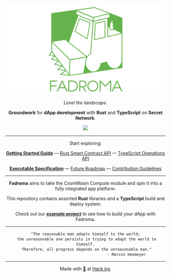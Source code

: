 <div align="center">

[![Fadroma](./homepage/logo.svg)](https://fadroma.tech)

*Level the landscape.*

**Groundwork** for **dApp development** with **Rust** and **TypeScript** on **Secret Network**.

[![](https://img.shields.io/npm/v/@hackbg/fadroma?color=%2365b34c&label=%40hackbg%2Ffadroma&style=for-the-badge)](https://www.npmjs.com/package/@hackbg/fadroma)

---

Start exploring:

[**Getting Started Guide**](./guide/basic-project-setup.md) — [Rust Smart Contract API](https://fadroma.tech/rs/fadroma/index.html) — [TypeScript Operations API](https://fadroma.tech/js/modules.html)

[**Executable Specification**](./SPEC.ts.md) — [Future Roadmap](./ROADMAP.ts.md) — [Contribution Guidelines](CONTRIBUTING.md)

---

**Fadroma** aims to take the CosmWasm Compute module and spin it into a fully integrated app platform.

This repository contains assorted **Rust** libraries and a **TypeScript** build and deploy system.

Check out our [**example project**](https://github.com/hackbg/fadroma-example) to see how to
build your dApp with Fadroma.

---

```
"The reasonable man adapts himself to the world;
 the unreasonable one persists in trying to adapt the world to himself.
 Therefore, all progress depends on the unreasonable man."
                                    - Marvin Heemeyer
```

---

Made with [💚](mailto:hello@hack.bg) at [Hack.bg](https://hack.bg).

</div>
